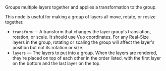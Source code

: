 Groups multiple layers together and applies a transformation to the group. 

This node is useful for making a group of layers all move, rotate, or resize together. 

   - `transform` — A transform that changes the layer group's translation, rotation, or scale. It should use Vuo coordinates. For any Real-Size layers in the group, rotating or scaling the group will affect the layer's position but not its rotation or size. 
   - `layers` — The layers to put into a group. When the layers are rendered, they're placed on top of each other in the order listed, with the first layer on the bottom and the last layer on the top. 
